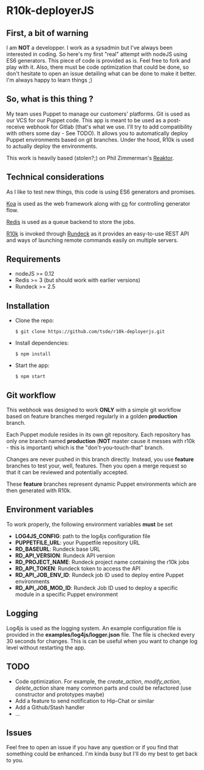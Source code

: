 # R10k-deployerJS


## First, a bit of warning

I am **NOT** a developper. I work as a sysadmin but I've always been interested in coding. So here's my first "real" attempt with nodeJS using ES6 generators.
This piece of code is provided as is. Feel free to fork and play with it. Also, there must be code optimization that could be done, so don't hesitate to open an issue detailing what can be done to make it better. I'm always happy to learn things ;)


## So, what is this thing ?

My team uses Puppet to manage our customers' platforms. Git is used as our VCS for our Puppet code. This app is meant to be used as a post-receive webhook for Gitlab (that's what we use. I'll try to add compatibility with others some day - See TODO). It allows you to automatically deploy Puppet environments based on git branches. Under the hood, R10k is used to actually deploy the environments.

This work is heavily based (stolen?;) on Phil Zimmerman's [Reaktor](https://github.com/pzim/reaktor).


## Technical considerations

As I like to test new things, this code is using ES6 generators and promises.

[Koa](https://github.com/koajs/koa) is used as the web framework along with [co](https://github.com/tj/co) for controlling generator flow.

[Redis](http://redis.io/) is used as a queue backend to store the jobs.

[R10k](https://github.com/puppetlabs/r10k) is invoked through [Rundeck](http://rundeck.org/) as it provides an easy-to-use REST API and ways of launching remote commands easily on multiple servers.


## Requirements

  - nodeJS >= 0.12
  - Redis >= 3 (but should work with earlier versions)
  - Rundeck >= 2.5


## Installation

  - Clone the repo:

        $ git clone https://github.com/tsde/r10k-deployerjs.git

  - Install dependencies:

        $ npm install

  - Start the app:

        $ npm start


## Git workflow

This webhook was designed to work **ONLY** with a simple git workflow based on feature branches merged regularly in a golden **production** branch.

Each Puppet module resides in its own git repository. Each repository has only one branch named **production** (**NOT** master cause it messes with r10k - this is important) which is the "don't-you-touch-that" branch.

Changes are never pushed in this branch directly. Instead, you use **feature** branches to test your, well, features. Then you open a merge request so that it can be reviewed and potentially accepted.

These **feature** branches represent dynamic Puppet environments which are then generated with R10k.


## Environment variables

To work properly, the following environment variables **must** be set

  - **LOG4JS\_CONFIG**: path to the log4js configuration file
  - **PUPPETFILE\_URL**: your Puppetfile repository URL
  - **RD\_BASEURL**: Rundeck base URL
  - **RD\_API\_VERSION**: Rundeck API version
  - **RD\_PROJECT\_NAME**: Rundeck project name containing the r10k jobs
  - **RD\_API\_TOKEN**: Rundeck token to access the API
  - **RD\_API\_JOB\_ENV\_ID**: Rundeck job ID used to deploy entire Puppet environments
  - **RD\_API\_JOB\_MOD\_ID**: Rundeck Job ID used to deploy a specific module in a specific Puppet environment


## Logging

Log4js is used as the logging system. An example configuration file is provided in the **examples/log4js/logger.json** file. The file is checked every 30 seconds for changes. This is can be useful when you want to change log level without restarting the app.


## <a name="head1234"></a>TODO

  - Code optimization. For example, the *create_action*, *modify_action*, *delete_action* share many common parts and could be refactored (use constructor and prototypes maybe)
  - Add a feature to send notification to Hip-Chat or similar
  - Add a Github/Stash handler
  - ...


## Issues

Feel free to open an issue if you have any question or if you find that something could be enhanced. I'm kinda busy but I'll do my best to get back to you.
